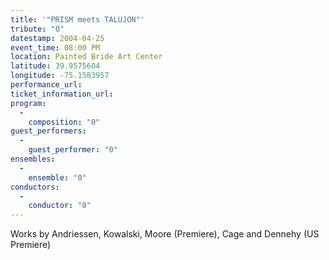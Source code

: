```yaml
---
title: '"PRISM meets TALUJON"'
tribute: "0"
datestamp: 2004-04-25
event_time: 08:00 PM
location: Painted Bride Art Center
latitude: 39.9575604
longitude: -75.1583957
performance_url: 
ticket_information_url: 
program: 
  -
    composition: "0"
guest_performers: 
  -
    guest_performer: "0"
ensembles: 
  -
    ensemble: "0"
conductors: 
  -
    conductor: "0"
---
```

Works by Andriessen, Kowalski, Moore (Premiere), Cage and Dennehy (US Premiere)